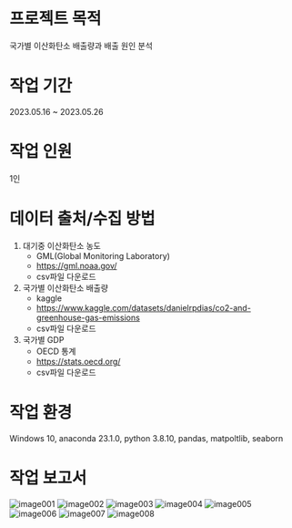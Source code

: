 # 프로젝트 목적
국가별 이산화탄소 배출량과 배출 원인 분석

# 작업 기간
2023.05.16 ~ 2023.05.26
     
# 작업 인원
1인

# 데이터 출처/수집 방법
1. 대기중 이산화탄소 농도
   - GML(Global Monitoring Laboratory)
   - https://gml.noaa.gov/
   - csv파일 다운로드
3. 국가별 이산화탄소 배출량
   - kaggle
   - https://www.kaggle.com/datasets/danielrpdias/co2-and-greenhouse-gas-emissions
   - csv파일 다운로드
4. 국가별 GDP
   - OECD 통계
   - https://stats.oecd.org/
   - csv파일 다운로드
   
# 작업 환경
Windows 10, anaconda 23.1.0, python 3.8.10, pandas, matpoltlib, seaborn

# 작업 보고서
![image001](https://github.com/jeongEEEun/globalCo2/assets/134981401/fbc0d36b-5792-4fa3-a312-e0069fd87511)
![image002](https://github.com/jeongEEEun/globalCo2/assets/134981401/e3f9d866-779c-43e4-80af-617a3e5ee987)
![image003](https://github.com/jeongEEEun/globalCo2/assets/134981401/46269be2-05fd-4359-8b00-260a8137ab76)
![image004](https://github.com/jeongEEEun/globalCo2/assets/134981401/b9ba63b8-0ae7-45ac-a911-e350111751a2)
![image005](https://github.com/jeongEEEun/globalCo2/assets/134981401/e2fb4891-f101-4007-91ba-fce12827aecd)
![image006](https://github.com/jeongEEEun/globalCo2/assets/134981401/d6688486-5176-45b3-a815-f5de231cfdeb)
![image007](https://github.com/jeongEEEun/globalCo2/assets/134981401/5ef049c2-b270-4ccf-b457-b0c3c10fda55)
![image008](https://github.com/jeongEEEun/globalCo2/assets/134981401/f2589e16-9e9d-4ce0-9e56-d3d44fbb6677)
